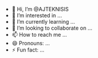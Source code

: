 - 👋 Hi, I’m @AJTEKNISIS
- 👀 I’m interested in ...
- 🌱 I’m currently learning ...
- 💞️ I’m looking to collaborate on ...
- 📫 How to reach me ...
- 😄 Pronouns: ...
- ⚡ Fun fact: ...

<!---
AJTEKNISIS/AJTEKNISIS is a ✨ special ✨ repository because its `README.md` (this file) appears on your GitHub profile.
You can click the Preview link to take a look at your changes.
--->
